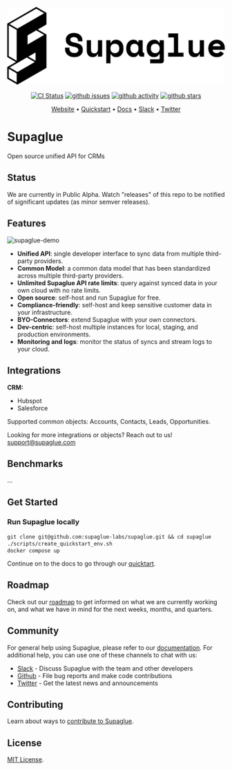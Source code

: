 <p align="center">
<picture>
  <source media="(prefers-color-scheme: dark)" srcset="https://raw.githubusercontent.com/supaglue-labs/supaglue/main/docs/static/img/logo-dark.png">
  <source media="(prefers-color-scheme: light)" srcset="https://raw.githubusercontent.com/supaglue-labs/supaglue/main/docs/static/img/logo-light.png">
  <img alt="Supaglue" src="https://raw.githubusercontent.com/supaglue-labs/supaglue/main/docs/static/img/logo-light.png">
</picture>
</p>

<p align="center">
  <a href="https://github.com/supaglue-labs/supaglue/actions/workflows/ci.yml"><img title="CI Status" src="https://github.com/supaglue-labs/supaglue/actions/workflows/ci.yml/badge.svg"></a>
  <a href="https://github.com/supaglue-labs/supaglue/issues"><img title="github issues" src="https://img.shields.io/github/issues/supaglue-labs/supaglue"></a>
  <a href="https://github.com/supaglue-labs/supaglue"><img title="github activity" src="https://img.shields.io/github/commit-activity/w/supaglue-labs/supaglue"></a>
  <a href="https://github.com/supaglue-labs/supaglue"><img title="github stars" src="https://img.shields.io/github/stars/supaglue-labs/supaglue?style=social"></a>
</p>

<p align="center">
  <a href="https://supaglue.com?ref=github-readme" target="_blank">Website</a> • <a href="https://docs.supaglue.com/quickstart?ref=github-readme" target="_blank">Quickstart</a> • <a href="https://docs.supaglue.com?ref=github-readme" target="_blank">Docs</a> • <a href="https://join.slack.com/t/supagluecommunity/shared_invite/zt-1o2hiozzl-ZRQswNzlT5W4sXwrQnVlDg" target="_blank">Slack</a> • <a href="https://twitter.com/supaglue_labs" target="_blank">Twitter</a>
</p>

# Supaglue

Open source unified API for CRMs

## Status

We are currently in Public Alpha. Watch "releases" of this repo to be notified of significant updates (as minor semver releases).

## Features

![supaglue-demo](https://raw.githubusercontent.com/supaglue-labs/supaglue/main/docs/static/img/)

- **Unified API**: single developer interface to sync data from multiple third-party providers.
- **Common Model**: a common data model that has been standardized across multiple third-party providers.
- **Unlimited Supaglue API rate limits**: query against synced data in your own cloud with no rate limits.
- **Open source**: self-host and run Supaglue for free.
- **Compliance-friendly**: self-host and keep sensitive customer data in your infrastructure.
- **BYO-Connectors**: extend Supaglue with your own connectors.
- **Dev-centric**: self-host multiple instances for local, staging, and production environments.
- **Monitoring and logs**: monitor the status of syncs and stream logs to your cloud.

## Integrations

**CRM:**

- Hubspot
- Salesforce

Supported common objects: Accounts, Contacts, Leads, Opportunities.

Looking for more integrations or objects? Reach out to us! [support@supaglue.com](mailto:support@supaglue.com)

## Benchmarks

...

## Get Started

### Run Supaglue locally

```shell
git clone git@github.com:supaglue-labs/supaglue.git && cd supaglue
./scripts/create_quickstart_env.sh
docker compose up
```

Continue on to the docs to go through our [quicktart](https://docs.supaglue.com/quickstart?ref=github-readme).

## Roadmap

Check out our [roadmap](https://docs.supaglue.com/roadmap) to get informed on what we are currently working on, and what we have in mind for the next weeks, months, and quarters.

## Community

For general help using Supaglue, please refer to our [documentation](https://docs.supaglue.com). For additional help, you can use one of these channels to chat with us:

- [Slack](https://join.slack.com/t/supagluecommunity/shared_invite/zt-1o2hiozzl-ZRQswNzlT5W4sXwrQnVlDg) - Discuss Supaglue with the team and other developers
- [Github](https://github.com/supaglue-labs/supaglue) - File bug reports and make code contributions
- [Twitter](https://twitter.com/supaglue_labs) - Get the latest news and announcements

## Contributing

Learn about ways to [contribute to Supaglue](https://docs.supaglue.com/contributing).

## License

[MIT License](https://github.com/supaglue-labs/supaglue/blob/main/LICENSE).
